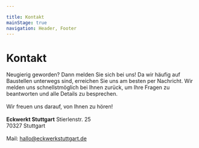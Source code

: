 ```yaml
---

title: Kontakt
mainStage: true
navigation: Header, Footer
---
```


# Kontakt

Neugierig geworden? Dann melden Sie sich bei uns!
Da wir häufig auf Baustellen unterwegs sind, erreichen Sie uns am besten per Nachricht. Wir melden uns schnellstmöglich
bei Ihnen zurück, um Ihre Fragen zu beantworten und alle Details zu besprechen.
\
\
Wir freuen uns darauf, von Ihnen zu hören!
\
\
**Eckwerkt Stuttgart**
Stierlenstr. 25 \
70327 Stuttgart
\
\
Mail: <a href="mailto:hallo@eckwerkstuttgart.de">hallo@eckwerkstuttgart.de</a>
